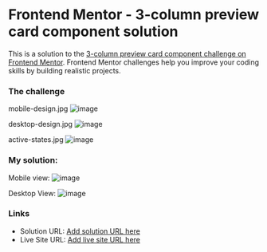 # Frontend Mentor - 3-column preview card component solution

This is a solution to the [3-column preview card component challenge on Frontend Mentor](https://www.frontendmentor.io/challenges/3column-preview-card-component-pH92eAR2-). Frontend Mentor challenges help you improve your coding skills by building realistic projects. 


### The challenge

mobile-design.jpg
![image](https://user-images.githubusercontent.com/90981527/207486654-3a4d5ae5-8119-43d1-a146-fb779876bcda.png)

desktop-design.jpg
![image](https://user-images.githubusercontent.com/90981527/207486732-4d51d6a2-1efc-48fc-bd13-8f86b08040b4.png)

active-states.jpg
![image](https://user-images.githubusercontent.com/90981527/207486774-98aee9b0-9773-41a4-b106-586faed40b40.png)


###  My solution:

Mobile view: 
![image](https://user-images.githubusercontent.com/90981527/207486936-68735192-7e2d-4501-a85b-68a32999be26.png)

Desktop View: 
![image](https://user-images.githubusercontent.com/90981527/207486980-54b44db5-213b-4d5d-a991-2f279ed9b92a.png)

### Links

- Solution URL: [Add solution URL here](https://your-solution-url.com)
- Live Site URL: [Add live site URL here](https://your-live-site-url.com)
